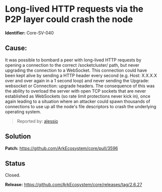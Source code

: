 # Long-lived HTTP requests via the P2P layer could crash the node

**Identifier:** Core-SV-040

## Cause: 

It was possible to bombard a peer with long-lived HTTP requests by opening a connection to the correct /socketcluster/ path, but never upgrading the connection to a WebSocket. This connection could have been kept alive by sending a HTTP header every second (e.g. Host: X.X.X.X over and over again in a 1 second loop) and never sending the Upgrade: websocket or Connection: upgrade headers. The consequence of this was the ability to overload the server with open TCP sockets that are never established as WebSockets (so rate limit protections never kick in), once again leading to a situation where an attacker could spawn thousands of connections to use up all the node's file descriptors to crash the underlying operating system.

>Reported by: [alessio](https://github.com/alessiodf)

## Solution

**Patch:** https://github.com/ArkEcosystem/core/pull/3596

## Status
Closed.

**Release:** https://github.com/ArkEcosystem/core/releases/tag/2.6.27
